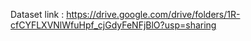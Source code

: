 Dataset link : https://drive.google.com/drive/folders/1R-cfCYFLXVNlWfuHpf_cjGdyFeNFjBlO?usp=sharing
